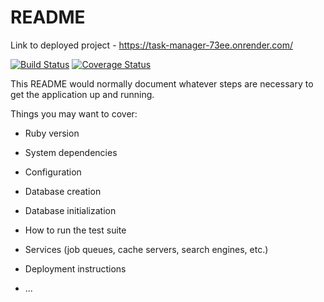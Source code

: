 # README


Link to deployed project - https://task-manager-73ee.onrender.com/


[![Build Status](https://img.shields.io/endpoint.svg?url=https%3A%2F%2Factions-badge.atrox.dev%2FCrsPet%2FTaskManager%2Fbadge%3Fref%3Ddevelop&style=flat)](https://actions-badge.atrox.dev/CrsPet/TaskManager/goto?ref=develop)
[![Coverage Status](https://coveralls.io/repos/github/CrsPet/TaskManager/badge.svg?branch=develop)](https://coveralls.io/github/CrsPet/TaskManager?branch=develop)

This README would normally document whatever steps are necessary to get the
application up and running.

Things you may want to cover:

* Ruby version

* System dependencies

* Configuration

* Database creation

* Database initialization

* How to run the test suite

* Services (job queues, cache servers, search engines, etc.)

* Deployment instructions

* ...
